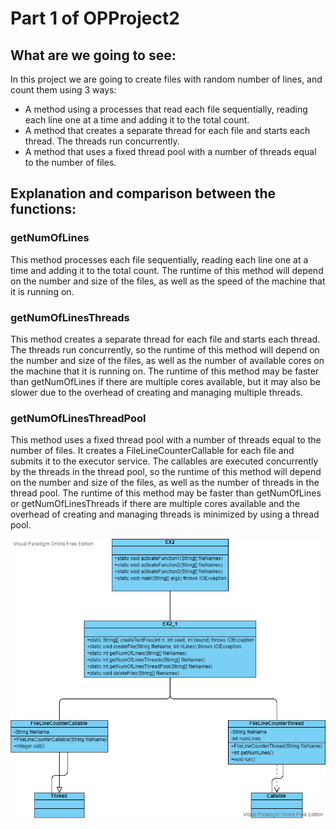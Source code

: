 # Part 1 of OPProject2
## What are we going to see:
In this project we are going to create files with random number of lines, and count them using 3 ways:
* A method using a processes that read each file sequentially, reading each line one at a time and adding it to the total count.
* A method that creates a separate thread for each file and starts each thread. The threads run concurrently.
* A method that uses a fixed thread pool with a number of threads equal to the number of files.

## Explanation and comparison between the functions:
### getNumOfLines
This method processes each file sequentially, reading each line one at a time and adding it to the total count. The runtime of this method will depend on the number and size of the files, as well as the speed of the machine that it is running on.

### getNumOfLinesThreads
This method creates a separate thread for each file and starts each thread. The threads run concurrently, so the runtime of this method will depend on the number and size of the files, as well as the number of available cores on the machine that it is running on. The runtime of this method may be faster than getNumOfLines if there are multiple cores available, but it may also be slower due to the overhead of creating and managing multiple threads.

### getNumOfLinesThreadPool
This method uses a fixed thread pool with a number of threads equal to the number of files. It creates a FileLineCounterCallable for each file and submits it to the executor service. The callables are executed concurrently by the threads in the thread pool, so the runtime of this method will depend on the number and size of the files, as well as the number of threads in the thread pool. The runtime of this method may be faster than getNumOfLines or getNumOfLinesThreads if there are multiple cores available and the overhead of creating and managing threads is minimized by using a thread pool.


![UML](https://github.com/yehonatan768/OOPProject2/blob/85f8a961e4cd2544f9c589567495153166b080a7/Part%201/UML.png)
